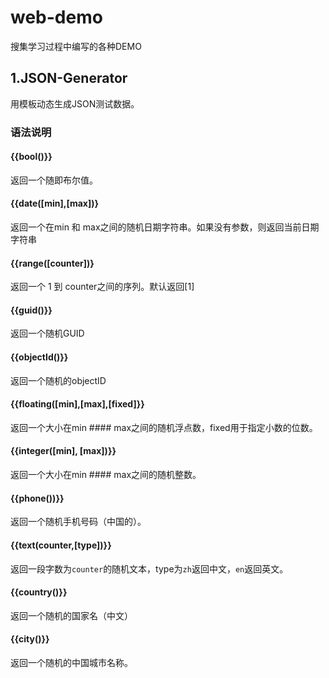 # web-demo
搜集学习过程中编写的各种DEMO

## 1.JSON-Generator
用模板动态生成JSON测试数据。
### 语法说明 
#### {{bool()}}

返回一个随即布尔值。

#### {{date([min],[max])}

返回一个在min 和 max之间的随机日期字符串。如果没有参数，则返回当前日期字符串

#### {{range([counter])}

返回一个 1 到 counter之间的序列。默认返回[1]
#### {{guid()}}
返回一个随机GUID
#### {{objectId()}}
返回一个随机的objectID
#### {{floating([min],[max],[fixed]}}
返回一个大小在min #### max之间的随机浮点数，fixed用于指定小数的位数。
#### {{integer([min], [max])}}
返回一个大小在min #### max之间的随机整数。
#### {{phone())}}
返回一个随机手机号码（中国的）。
#### {{text(counter,[type])}}
返回一段字数为`counter`的随机文本，type为`zh`返回中文，`en`返回英文。
#### {{country()}}
返回一个随机的国家名（中文）
#### {{city()}}
返回一个随机的中国城市名称。
